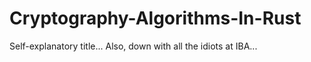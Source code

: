 # Cryptography-Algorithms-In-Rust
Self-explanatory title...
Also, down with all the idiots at IBA...
